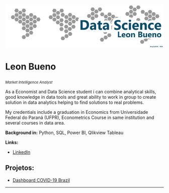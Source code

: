 
<p align="center">
  <img src="Banner - LB.png" >
</p>

# Leon Bueno
<sub>*Market Intelligence Analyst* 

As a Economist and Data Science student i can combine analytical skills, good knowledge in data tools and great ability to work in group to create solution in data analytics helping to find solutions to real problems.

My credentials include a graduation in Economics from Universidade Federal do Paraná (UFPR), Econometrics Course in same institution and several courses in data area.

**Background in:** Python, SQL, Power BI, Qlikview Tableau

**Links:**
* [LinkedIn](https://www.linkedin.com/in/leon-bueno-a85a32b8/)



## Projetos:

* [Dashboard COVID-19 Brazil](https://bityli.com/EZbiX)

---




